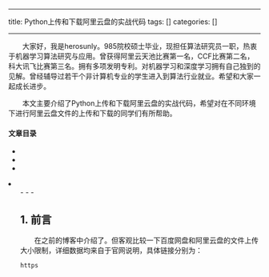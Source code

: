 
--- 
title:  Python上传和下载阿里云盘的实战代码 
tags: []
categories: [] 

---
  大家好，我是herosunly。985院校硕士毕业，现担任算法研究员一职，热衷于机器学习算法研究与应用。曾获得阿里云天池比赛第一名，CCF比赛第二名，科大讯飞比赛第三名。拥有多项发明专利。对机器学习和深度学习拥有自己独到的见解。曾经辅导过若干个非计算机专业的学生进入到算法行业就业。希望和大家一起成长进步。

  本文主要介绍了Python上传和下载阿里云盘的实战代码，希望对在不同环境下进行阿里云盘文件的上传和下载的同学们有所帮助。 

#### 文章目录

  - 
  - 
  - 
  <li>
   <ul>
    - 
    - 
    - 
   


## 1. 前言

  在之前的博客中介绍了。但客观比较一下百度网盘和阿里云盘的文件上传大小限制，详细数据均来自于官网说明，具体链接分别为：

```
https
```
